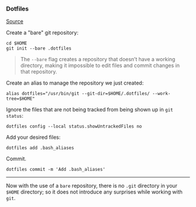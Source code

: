 ### Dotfiles

[Source](https://askubuntu.com/questions/1316229/is-it-bad-practice-to-git-init-in-the-home-directory-to-keep-track-of-dot-files)

Create a "bare" git repository:

```
cd $HOME
git init --bare .dotfiles
```

> The `--bare` flag creates a repository that doesn’t have a working directory, making it impossible to edit files and commit changes in that repository.

Create an alias to manage the repository we just created:

```
alias dotfiles="/usr/bin/git --git-dir=$HOME/.dotfiles/ --work-tree=$HOME"
```

Ignore the files that are not being tracked from being shown up in `git status`:

```
dotfiles config --local status.showUntrackedFiles no
```

Add your desired files:

```
dotfiles add .bash_aliases
```

Commit.

```
dotfiles commit -m 'Add .bash_aliases'
```

---

Now with the use of a `bare` repository, there is no `.git` directory in your `$HOME` directory; so it does not introduce any surprises while working with `git`.

